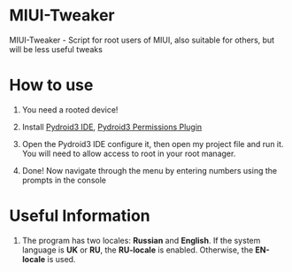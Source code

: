 # MIUI-Tweaker
MIUI-Tweaker - Script for root users of MIUI, also suitable for others, but will be less useful tweaks

# How to use

1. You need a rooted device!

2. Install [Pydroid3 IDE](https://play.google.com/store/apps/details?id=ru.iiec.pydroid3), [Pydroid3 Permissions Plugin](https://play.google.com/store/apps/details?id=ru.iiec.pydroidpermissionsplugin)

3. Open the Pydroid3 IDE configure it, then open my project file and run it. You will need to allow access to root in your root manager. 

4. Done! Now navigate through the menu by entering numbers using the prompts in the console

# Useful Information
1. The program has two locales: **Russian** and **English**. If the system language is **UK** or **RU**, the **RU-locale** is enabled. Otherwise, the **EN-locale** is used.
